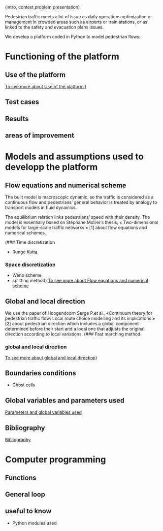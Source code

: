 (intro, context,problem presentation)

Pedestrian traffic meets a lot of issue as daily operations optimization or management in crowded areas such as airports or train stations, or as linked to the safety and evacuation plans issues. 

We develop a platform coded in Python to model pedestrian flows. 

# Functioning of the platform
## Use of the platform
<a href="https://github.com/Ifsttar/PedSim/blob/master/Docs/Use%20of%20the%20platform.rst "> To see more about Use of the platform <a/>)
## Test cases
## Results
## areas of improvement 

# Models and assumptions used to developp the platform
## Flow equations and numerical scheme
The built model is macroscopic dynamic, so the traffic is considered as a continuous flow and pedestrians’ general behavior is treated by analogy to transport models in fluid dynamics.

The equilibrium relation links pedestrians’ speed with their density. The model is essentially based on Stéphane Mollier’s thesis, « Two-dimensional models for large-scale traffic networks » [1] about flow equations and numerical schemes.

(### Time discretization
* Runge Kutta
### Space discretization
* Weno scheme
* splitting method)
<a href="https://github.com/Ifsttar/PedSim/blob/master/Docs/Flow%20equations%20and%20numerical%20scheme.rst "> To see more about Flow equations and numerical scheme<a/>

## Global and local direction 
We use the paper of Hoogendoorn Serge P.et al., «Continuum theory for pedestrian traffic flow: Local route choice modelling and its implications » [2] about pedestrian direction which includes a global component determined before their start and a local one that adjusts the original direction according to local variations.
(### Fast marching method
### global and local direction 
<a href="https://github.com/Ifsttar/PedSim/blob/master/Docs/Flow%20equations%20and%20numerical%20scheme.rst"> To see more about global and local direction<a/>)

## Boundaries conditions
* Ghost cells
## Global variables and parameters used
<a href="https://github.com/Ifsttar/PedSim/blob/master/Docs/Global%20variables%20and%20parameters%20used.rst "> Parameters and global variables used<a/>
## Bibliography 
<a href="https://github.com/Ifsttar/PedSim/blob/master/Docs/Bibliography.rst"> Bibliography<a/>





# Computer programming
## Functions
## General loop
## useful to know 
* Python modules used
